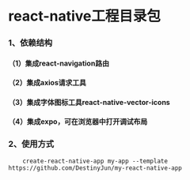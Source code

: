 # react-native工程目录包
### 1、依赖结构
#### （1）集成react-navigation路由
#### （2）集成axios请求工具
#### （3）集成字体图标工具react-native-vector-icons
#### （4）集成expo，可在浏览器中打开调试布局
### 2、使用方式
```shell script
    create-react-native-app my-app --template https://github.com/DestinyJun/my-react-native-app
```
